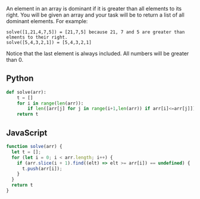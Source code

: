 An element in an array is dominant if it is greater than all elements to its right. You will be given an array and your task will be to return a list of all dominant elements. For example:
```
solve([1,21,4,7,5]) = [21,7,5] because 21, 7 and 5 are greater than elments to their right. 
solve([5,4,3,2,1]) = [5,4,3,2,1]
```
Notice that the last element is always included. All numbers will be greater than 0.


## Python
```python
def solve(arr):
    t = []
    for i in range(len(arr)):
        if len([arr[j] for j in range(i+1,len(arr)) if arr[i]<=arr[j]]) == 0: t.append(arr[i])
    return t
```

## JavaScript
```js
function solve(arr) {
  let t = [];
  for (let i = 0; i < arr.length; i++) {
    if (arr.slice(i + 1).find((elt) => elt >= arr[i]) == undefined) {
      t.push(arr[i]);
    }
  }
  return t
}
```